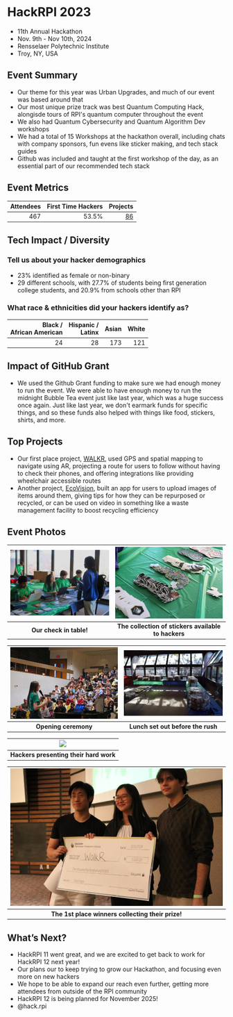 # HackRPI 2023
 - 11th Annual Hackathon
 - Nov. 9th - Nov 10th, 2024
 - Rensselaer Polytechnic Institute
 - Troy, NY, USA

## Event Summary
 
- Our theme for this year was Urban Upgrades, and much of our event was based around that
- Our most unique prize track was best Quantum Computing Hack, alongisde tours of RPI's quantum computer throughout the event
- We also had Quantum Cybersecurity and Quantum Algorithm Dev workshops
- We had a total of 15 Workshops at the hackathon overall, including chats with company sponsors, fun evens like sticker making, and tech stack guides
- Github was included and taught at the first workshop of the day, as an essential part of our recommended tech stack

## Event Metrics 

| Attendees |First Time Hackers| Projects|
|---------------:|--------------:|------------:|
|467|53.5%|[86](https://photos.google.com/share/AF1QipNX4l-VbZLHjYj0-szivorVFeSOAGQLYe_vPL14cVxMh0VT8VRl3_3A3_HkS4PzdQ?key=Y0d4MUFXQjJHTkVUSHhuQkh0ZnltMGRrYkJVVW9B)| 

## Tech Impact / Diversity 

### Tell us about your hacker demographics
 - 23% identified as female or non-binary
 - 29 different schools, with 27.7% of students being first generation college students, and 20.9% from schools other than RPI 

### What race & ethnicities did your hackers identify as?
| Black / <br> African American | Hispanic / <br> Latinx | Asian | White |
|--------------:|------------:|---------:|--------:|
|24|28|173|121|

## Impact of GitHub Grant
- We used the Github Grant funding to make sure we had enough money to run the event. We were able to have enough money to run the midnight Bubble Tea event just like last year, which was a huge success once again. Just like last year, we don't earmark funds for specific things, and so these funds also helped with things like food, stickers, shirts, and more.

## Top Projects

- Our first place project, [WALKR](https://devpost.com/software/walkr-kalje2), used GPS and spatial mapping to navigate using AR, projecting a route for users to follow without having to check their phones, and offering integrations like providing wheelchair accessible routes
- Another project, [EcoVision](https://devpost.com/software/recircle-ot57su), built an app for users to upload images of items around them, giving tips for how they can be repurposed or recycled, or can be used on video in something like a waste management facility to boost recycling efficiency
## Event Photos

| <img src="https://raw.githubusercontent.com/Leftykap/GitHub-Education-Hackathon-Grant-Fund-2023/patch-1/Hackathons_2024/images/hackrpi24_checkin.png" width="100%" height="auto"> | <img src="https://raw.githubusercontent.com/Leftykap/GitHub-Education-Hackathon-Grant-Fund-2023/patch-1/Hackathons_2024/images/hackrpi24_stickers.png" width="100%" height="auto"> |
|:--:|:--:|
| <b> Our check in table! </b>| <b> The collection of stickers available to hackers </b> |

| <img src="https://raw.githubusercontent.com/Leftykap/GitHub-Education-Hackathon-Grant-Fund-2023/patch-1/Hackathons_2024/images/hackrpi24_opening.png" width="100%" height="auto"> | <img src="https://raw.githubusercontent.com/Leftykap/GitHub-Education-Hackathon-Grant-Fund-2023/patch-1/Hackathons_2024/images/hackrpi24_lunch.png" width="100%" height="auto"> |
|:--:|:--:|
| <b> Opening ceremony </b> | <b> Lunch set out before the rush </b> |

| <img src="https://raw.githubusercontent.com/Leftykap/GitHub-Education-Hackathon-Grant-Fund-2023/patch-1/Hackathons_2024/images/hackrpi24_present.pngg" width="100%" height="auto"> |
|:--:|
| <b> Hackers presenting their hard work </b>|

| <img src="https://raw.githubusercontent.com/Leftykap/GitHub-Education-Hackathon-Grant-Fund-2023/patch-1/Hackathons_2024/images/hackrpi24_winner.png" width="100%" height="auto"> |
|:--:|
| <b> The 1st place winners collecting their prize! </b>|

## What’s Next?
- HackRPI 11 went great, and we are excited to get back to work for HackRPI 12 next year!
- Our plans our to keep trying to grow our Hackathon, and focusing even more on new hackers
- We hope to be able to expand our reach even further, getting more attendees from outside of the RPI community
- HackRPI 12 is being planned for November 2025!
- @hack.rpi
